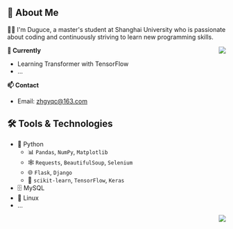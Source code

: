 ## 👋 About Me

👨‍🎓 I'm Duguce, a master's student at Shanghai University who is passionate about coding and continuously striving to learn new programming skills.

<img align="right" src="https://github-readme-stats.vercel.app/api?username=Duguce&show_icons=true&icon_color=black&text_color=718096&bg_color=00000000&hide_title=true&line_height=24&v=5&style=flat" />

**🌱 Currently**

- Learning Transformer with TensorFlow
- ...

**📫 Contact**

- Email: [zhgyqc@163.com](mailto:zhgyqc@163.com)

## 🛠️ Tools & Technologies

- 🐍 Python
  - 📊 `Pandas`, `NumPy`, `Matplotlib`
  - 🕸️ `Requests`, `BeautifulSoup`, `Selenium`
  - 🌐 `Flask`, `Django`
  - 🤖 `scikit-learn`, `TensorFlow`, `Keras`
- 🗄️ MySQL
- 🐧 Linux
- ...

<a href="https://github.com/Duguce?username=Duguce">
  <img align="right" src="https://komarev.com/ghpvc/?username=Duguce&style=flat-square&color=blueviolet">
</a>
